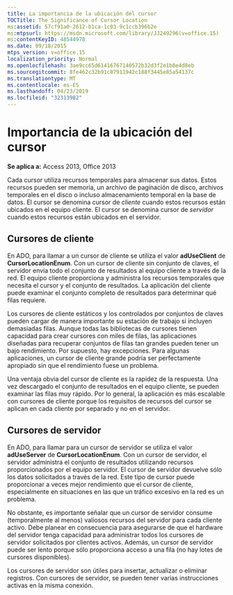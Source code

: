 ```yaml
---
title: La importancia de la ubicación del cursor
TOCTitle: The Significance of Cursor Location
ms:assetid: 57cf91a0-2612-b1ca-1c03-9c1ccb396b2e
ms:mtpsurl: https://msdn.microsoft.com/library/JJ249296(v=office.15)
ms:contentKeyID: 48544978
ms.date: 09/18/2015
mtps_version: v=office.15
localization_priority: Normal
ms.openlocfilehash: 3ae9cc65d61416767140572b32d3f2e1b8e4d8eb
ms.sourcegitcommit: 8fe462c32b91c87911942c188f3445e85a54137c
ms.translationtype: MT
ms.contentlocale: es-ES
ms.lasthandoff: 04/23/2019
ms.locfileid: "32313982"
---
```

# <a name="significance-of-cursor-location"></a>Importancia de la ubicación del cursor

**Se aplica a:** Access 2013, Office 2013

Cada cursor utiliza recursos temporales para almacenar sus datos. Estos recursos pueden ser memoria, un archivo de paginación de disco, archivos temporales en el disco o incluso almacenamiento temporal en la base de datos. El cursor se denomina cursor de *cliente* cuando estos recursos están ubicados en el equipo cliente. El cursor se denomina cursor de *servidor* cuando estos recursos están ubicados en el servidor.

## <a name="client-side-cursors"></a>Cursores de cliente

En ADO, para llamar a un cursor de cliente se utiliza el valor **adUseClient** de **CursorLocationEnum**. Con un cursor de cliente sin conjunto de claves, el servidor envía todo el conjunto de resultados al equipo cliente a través de la red. El equipo cliente proporciona y administra los recursos temporales que necesita el cursor y el conjunto de resultados. La aplicación del cliente puede examinar el conjunto completo de resultados para determinar qué filas requiere.

Los cursores de cliente estáticos y los controlados por conjuntos de claves pueden cargar de manera importante su estación de trabajo si incluyen demasiadas filas. Aunque todas las bibliotecas de cursores tienen capacidad para crear cursores con miles de filas, las aplicaciones diseñadas para recuperar conjuntos de filas tan grandes pueden tener un bajo rendimiento. Por supuesto, hay excepciones. Para algunas aplicaciones, un cursor de cliente grande podría ser perfectamente apropiado sin que el rendimiento fuese un problema.

Una ventaja obvia del cursor de cliente es la rapidez de la respuesta. Una vez descargado el conjunto de resultados en el equipo cliente, se pueden examinar las filas muy rápido. Por lo general, la aplicación es más escalable con cursores de cliente porque los requisitos de recursos del cursor se aplican en cada cliente por separado y no en el servidor.

## <a name="server-side-cursors"></a>Cursores de servidor

En ADO, para llamar para un cursor de servidor se utiliza el valor **adUseServer** de **CursorLocationEnum**. Con un cursor de servidor, el servidor administra el conjunto de resultados utilizando recursos proporcionados por el equipo servidor. El cursor de servidor devuelve sólo los datos solicitados a través de la red. Este tipo de cursor puede proporcionar a veces mejor rendimiento que el cursor de cliente, especialmente en situaciones en las que un tráfico excesivo en la red es un problema.

No obstante, es importante señalar que un cursor de servidor consume (temporalmente al menos) valiosos recursos del servidor para cada cliente activo. Debe planear en consecuencia para asegurarse de que el hardware del servidor tenga capacidad para administrar todos los cursores de servidor solicitados por clientes activos. Además, un cursor de servidor puede ser lento porque sólo proporciona acceso a una fila (no hay lotes de cursores disponibles).

Los cursores de servidor son útiles para insertar, actualizar o eliminar registros. Con cursores de servidor, se pueden tener varias instrucciones activas en la misma conexión.

